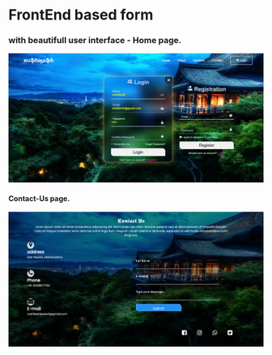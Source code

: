 # FrontEnd based form 

### with beautifull user interface - Home page.

![Demo App](https://github.com/KasavRushikesh09/frontend-form/blob/main/Screenshot%202025-01-28%20215520.png)

#### Contact-Us page.

![Demo App](https://github.com/KasavRushikesh09/frontend-form/blob/main/Screenshot%202025-01-29%20142759.png)
